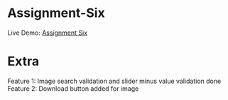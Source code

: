 # Assignment-Six
Live Demo: [Assignment Six](https://shohagpro.github.io/Assignment-Six/index.html)

# Extra
Feature 1: Image search validation and slider minus value validation done 
Feature 2: Download button added for image